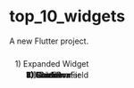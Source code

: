 # top_10_widgets

A new Flutter project.
<div style="position: relative;">
  <div style="position: absolute; top: 10px; left: 10px;">
    1) Expanded Widget
  </div>
  <div style="position: absolute; top: 30px; left: 30px;">
    2) TextFormField
  </div>
  <div style="position: absolute; top: 30px; left: 30px;">
    3) Container
  </div>
  <div style="position: absolute; top: 30px; left: 30px;">
    4) Center
  </div>
  <div style="position: absolute; top: 30px; left: 30px;">
    5) CircleAvatar
  </div>
  <div style="position: absolute; top: 30px; left: 30px;">
    6) Stack
  </div>
  <div style="position: absolute; top: 30px; left: 30px;">
    7) Row
  </div>
  <div style="position: absolute; top: 30px; left: 30px;">
    8 )Column
  </div>
  <div style="position: absolute; top: 30px; left: 30px;">
    9) SizedBox
  </div>
  <div style="position: absolute; top: 30px; left: 30px;">
    10) Divider
  </div>
</div>
